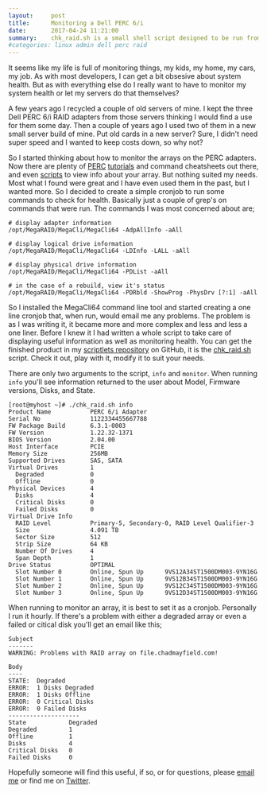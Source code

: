 ```yaml
---
layout:     post
title:      Monitoring a Dell PERC 6/i
date:       2017-04-24 11:21:00
summary:    chk_raid.sh is a small shell script designed to be run from cron that will monitor the health of your PERC array and warn (via email) of any errors.
#categories: linux admin dell perc raid
---
```


It seems like my life is full of monitoring things, my kids, my home, my cars, my job.  As with most developers, I can get a bit obsesive about system health.  But as with everything else do I really want to have to monitor my system health or let my servers do that themselves?

A few years ago I recycled a couple of old servers of mine.  I kept the three Dell PERC 6/i RAID adapters from those servers thinking I would find a use for them some day.  Then a couple of years ago I used two of them in a new small server build of mine.  Put old cards in a new server?  Sure, I didn't need super speed and I wanted to keep costs down, so why not?

So I started thinking about how to monitor the arrays on the PERC adapters.  Now there are plenty of [PERC](https://blog.frehi.be/2011/09/12/megacli-useful-commands/) [tutorials](http://thatlinuxbox.com/blog/article.php/lsi-megaraid-megacli) and command cheatsheets out there, and even [scripts](https://calomel.org/megacli_lsi_commands.html) to view info about your array. But nothing suited my needs.  Most what I found were great and I have even used them in the past, but I wanted more.  So I decided to create a simple cronjob to run some commands to check for health.  Basically just a couple of grep's on commands that were run.  The commands I was most concerned about are;

```
# display adapter information
/opt/MegaRAID/MegaCli/MegaCli64 -AdpAllInfo -aAll

# display logical drive information
/opt/MegaRAID/MegaCli/MegaCli64 -LDInfo -LALL -aAll

# display physical drive information
/opt/MegaRAID/MegaCli/MegaCli64 -PDList -aAll

# in the case of a rebuild, view it's status
/opt/MegaRAID/MegaCli/MegaCli64 -PDRbld -ShowProg -PhysDrv [?:1] -aAll
```

So I installed the MegaCli64 command line tool and started creating a one line cronjob that, when run, would email me any problems.  The problem is as I was writing it, it became more and more complex and less and less a one liner.  Before I knew it I had written a whole script to take care of displaying useful information as well as monitoring health.  You can get the finished product in my [scriptlets repository](https://github.com/chadmayfield/scriptlets) on GitHub, it is the [chk_raid.sh](https://github.com/chadmayfield/scriptlets/blob/master/chk_raid.sh) script.  Check it out, play with it, modify it to suit your needs.

There are only two arguments to the script, `info` and `monitor`.  When running `info` you'll see information returned to the user about Model, Firmware versions, Disks, and State.

```
[root@myhost ~]# ./chk_raid.sh info
Product Name           PERC 6/i Adapter
Serial No              1122334455667788
FW Package Build       6.3.1-0003
FW Version             1.22.32-1371
BIOS Version           2.04.00
Host Interface         PCIE
Memory Size            256MB
Supported Drives       SAS, SATA
Virtual Drives         1
  Degraded             0
  Offline              0
Physical Devices       4
  Disks                4
  Critical Disks       0
  Failed Disks         0
Virtual Drive Info
  RAID Level           Primary-5, Secondary-0, RAID Level Qualifier-3
  Size                 4.091 TB
  Sector Size          512
  Strip Size           64 KB
  Number Of Drives     4
  Span Depth           1
Drive Status           OPTIMAL
  Slot Number 0        Online, Spun Up      9VS12A34ST1500DM003-9YN16G
  Slot Number 1        Online, Spun Up      9VS12B34ST1500DM003-9YN16G
  Slot Number 2        Online, Spun Up      9VS12C34ST1500DM003-9YN16G
  Slot Number 3        Online, Spun Up      9VS12D34ST1500DM003-9YN16G
```

When running to monitor an array, it is best to set it as a cronjob.  Personally I run it hourly.  If there's a problem with either a degraded array or even a  failed or citical disk you'll get an email like this;

```
Subject
-------
WARNING: Problems with RAID array on file.chadmayfield.com!

Body
----
STATE:  Degraded
ERROR:  1 Disks Degraded
ERROR:  1 Disks Offline
ERROR:  0 Critical Disks
ERROR:  0 Failed Disks
--------------------
State            Degraded
Degraded         1
Offline          1
Disks            4
Critical Disks   0
Failed Disks     0
```

Hopefully someone will find this useful, if so, or for questions, please [email me](https://chadmayfield.com/contact/) or find me on [Twitter](https://twitter.com/chadrmayfield).

